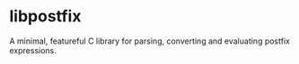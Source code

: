 # libpostfix

A minimal, featureful C library for parsing, converting and evaluating postfix expressions.

